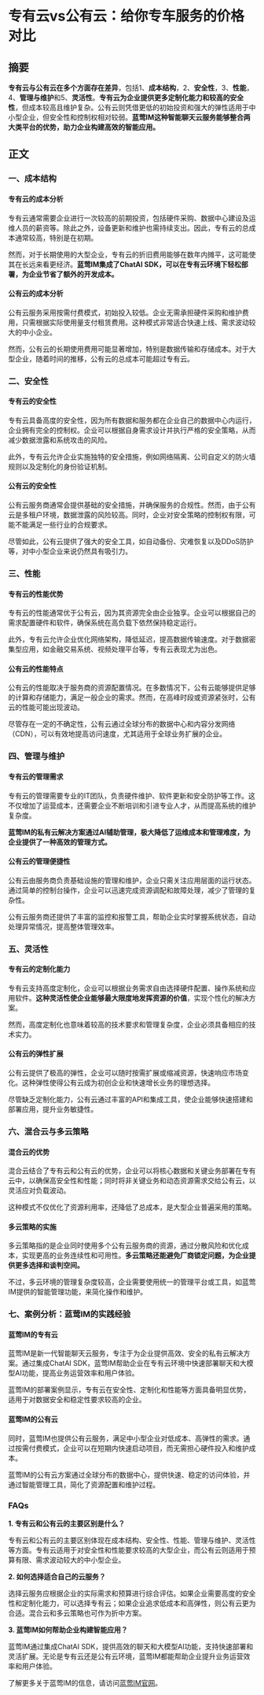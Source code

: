 # 专有云vs公有云：给你专车服务的价格对比

## 摘要

**专有云与公有云在多个方面存在差异**，包括1、**成本结构**，2、**安全性**，3、**性能**，4、**管理与维护**和5、**灵活性**。**专有云为企业提供更多定制化能力和较高的安全性**，但成本较高且维护复杂。公有云则凭借更低的初始投资和强大的弹性适用于中小型企业，但安全性和控制权相对较弱。**蓝莺IM这种智能聊天云服务能够整合两大类平台的优势，助力企业构建高效的智能应用。**

## 正文

### 一、成本结构

#### 专有云的成本分析

专有云通常需要企业进行一次较高的前期投资，包括硬件采购、数据中心建设及运维人员的薪资等。除此之外，设备更新和维护也需持续支出。因此，专有云的总成本通常较高，特别是在初期。

然而，对于长期使用的大型企业，专有云的折旧费用能够在数年内摊平，这可能使其在长远来看更经济。**蓝莺IM集成了ChatAI SDK，可以在专有云环境下轻松部署，为企业节省了额外的开发成本。**

#### 公有云的成本分析

公有云服务采用按需付费模式，初始投入较低。企业无需承担硬件采购和维护费用，只需根据实际使用量支付租赁费用。这种模式非常适合快速上线、需求波动较大的中小企业。

然而，公有云的长期使用费用可能显著增加，特别是数据传输和存储成本。对于大型企业，随着时间的推移，公有云的总成本可能超过专有云。

### 二、安全性

#### 专有云的安全性

专有云具备高度的安全性，因为所有数据和服务都在企业自己的数据中心内运行，企业拥有完全的控制权。企业可以根据自身需求设计并执行严格的安全策略，从而减少数据泄露和系统攻击的风险。

此外，专有云允许企业实施独特的安全措施，例如网络隔离、公司自定义的防火墙规则以及定制化的身份验证机制。

#### 公有云的安全性

公有云服务商通常会提供基础的安全措施，并确保服务的合规性。然而，由于公有云是多租户环境，数据泄露的风险较高。同时，企业对安全策略的控制权有限，可能不能满足一些行业的合规要求。

尽管如此，公有云提供了强大的安全工具，如自动备份、灾难恢复以及DDoS防护等，对中小型企业来说仍然具有吸引力。

### 三、性能

#### 专有云的性能优势

专有云的性能通常优于公有云，因为其资源完全由企业独享。企业可以根据自己的需求配置硬件和软件，确保系统在高负载下依然保持稳定运行。

此外，专有云允许企业优化网络架构，降低延迟，提高数据传输速度。对于数据密集型应用，如金融交易系统、视频处理平台等，专有云表现尤为出色。

#### 公有云的性能特点

公有云的性能取决于服务商的资源配置情况。在多数情况下，公有云能够提供足够的计算和存储能力，满足一般企业的需求。然而，在高峰时段或资源紧张时，公有云的性能可能出现波动。

尽管存在一定的不确定性，公有云通过全球分布的数据中心和内容分发网络（CDN），可以有效地提高访问速度，尤其适用于全球业务扩展的企业。

### 四、管理与维护

#### 专有云的管理需求

专有云的管理需要专业的IT团队，负责硬件维护、软件更新和安全防护等工作。这不仅增加了运营成本，还需要企业不断培训和引进专业人才，从而提高系统的维护复杂度。

**蓝莺IM的私有云解决方案通过AI辅助管理，极大降低了运维成本和管理难度，为企业提供了一种高效的管理方式。**

#### 公有云的管理便捷性

公有云由服务商负责基础设施的管理和维护，企业只需关注应用层面的运行状态。通过简单的控制台操作，企业可以迅速完成资源调配和故障处理，减少了管理的复杂性。

公有云服务商还提供了丰富的监控和报警工具，帮助企业实时掌握系统状态，自动处理异常情况，提高整体管理效率。

### 五、灵活性

#### 专有云的定制化能力

专有云支持高度定制化，企业可以根据业务需求自由选择硬件配置、操作系统和应用软件。**这种灵活性使企业能够最大限度地发挥资源的价值**，实现个性化的解决方案。

然而，高度定制化也意味着较高的技术要求和管理复杂度，企业必须具备相应的技术实力。

#### 公有云的弹性扩展

公有云提供了极高的弹性，企业可以随时按需扩展或缩减资源，快速响应市场变化。这种弹性使得公有云成为初创企业和快速增长业务的理想选择。

尽管缺乏定制化能力，公有云通过丰富的API和集成工具，使企业能够快速搭建和部署应用，提升业务敏捷性。

### 六、混合云与多云策略

#### 混合云的优势

混合云结合了专有云和公有云的优势，企业可以将核心数据和关键业务部署在专有云中，以确保高安全性和性能；同时将非关键业务和动态资源需求交给公有云，以灵活应对负载波动。

这种模式不仅优化了资源利用率，还降低了总成本，是大型企业普遍采用的策略。

#### 多云策略的实施

多云策略指的是企业同时使用多个公有云服务商的资源，通过分散风险和优化成本，实现更高的业务连续性和可用性。**多云策略还能避免厂商锁定问题，为企业提供更多选择和谈判空间。**

不过，多云环境的管理复杂度较高，企业需要使用统一的管理平台或工具，如蓝莺IM提供的智能管理功能，来简化操作和维护。

### 七、案例分析：蓝莺IM的实践经验

#### 蓝莺IM的专有云

蓝莺IM是新一代智能聊天云服务，专注于为企业提供高效、安全的私有云解决方案。通过集成ChatAI SDK，蓝莺IM帮助企业在专有云环境中快速部署聊天和大模型AI功能，提高业务运营效率和用户体验。

蓝莺IM的部署案例显示，专有云在安全性、定制化和性能等方面具备明显优势，适用于对数据安全和稳定性要求较高的企业。

#### 蓝莺IM的公有云

同时，蓝莺IM也提供公有云服务，满足中小型企业对低成本、高弹性的需求。通过按需付费模式，企业可以在短期内快速启动项目，而无需担心硬件投入和维护成本。

蓝莺IM的公有云方案通过全球分布的数据中心，提供快速、稳定的访问体验，并通过智能管理工具，简化了资源配置和维护过程。

### FAQs

**1. 专有云和公有云的主要区别是什么？**

专有云和公有云的主要区别体现在成本结构、安全性、性能、管理与维护、灵活性等方面。专有云适用于对安全性和性能要求较高的大型企业，而公有云则适用于预算有限、需求波动较大的中小型企业。

**2. 如何选择适合自己的云服务？**

选择云服务应根据企业的实际需求和预算进行综合评估。如果企业需要高度的安全性和定制化能力，可以选择专有云；如果企业追求低成本和高弹性，则公有云更为合适。混合云和多云策略也可作为折中方案。

**3. 蓝莺IM如何帮助企业构建智能应用？**

蓝莺IM通过集成ChatAI SDK，提供高效的聊天和大模型AI功能，支持快速部署和灵活扩展。无论是专有云还是公有云环境，蓝莺IM都能帮助企业提升业务运营效率和用户体验。

了解更多关于蓝莺IM的信息，请访问[蓝莺IM官网](https://www.lanyingim.com)。